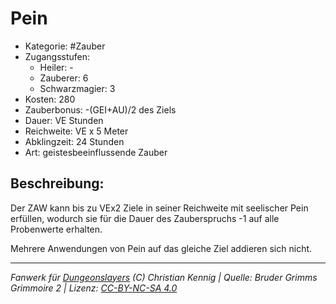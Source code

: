 # Pein

- Kategorie: #Zauber
- Zugangsstufen:
  - Heiler: -
  - Zauberer: 6
  - Schwarzmagier: 3
- Kosten: 280
- Zauberbonus: -(GEI+AU)/2 des Ziels
- Dauer: VE Stunden
- Reichweite: VE x 5 Meter
- Abklingzeit: 24 Stunden
- Art: geistesbeeinflussende Zauber

## Beschreibung:

Der ZAW kann bis zu VEx2 Ziele in seiner Reichweite mit seelischer Pein erfüllen, wodurch sie für die Dauer des Zauberspruchs -1 auf alle Probenwerte erhalten.

Mehrere Anwendungen von Pein auf das gleiche Ziel addieren sich nicht.

---

_Fanwerk für [Dungeonslayers](https://www.dungeonslayers.net/) (C) Christian Kennig | Quelle: Bruder Grimms Grimmoire 2 | Lizenz: [CC-BY-NC-SA 4.0](https://creativecommons.org/licenses/by-nc-sa/4.0/deed.de)_
